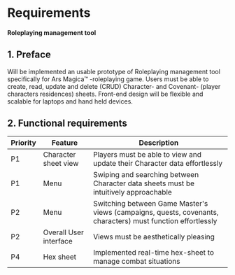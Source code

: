 # Requirements
#### Roleplaying management tool

## 1. Preface
Will be implemented an usable prototype of Roleplaying management tool specifically for Ars Magica:tm: -roleplaying game. Users must be able to create, read, update and delete (CRUD) Character- and Covenant- (player characters residences) sheets. Front-end design will be flexible and scalable for laptops and hand held devices.

## 2. Functional requirements

|Priority|Feature|Description|
|--|--|--|
|P1|Character sheet view|Players must be able to view and update their Character data effortlessly|
|P1|Menu|Swiping and searching between Character data sheets must be intuitively approachable|
|P2|Menu|Switching between Game Master's views (campaigns, quests, covenants, characters) must function effortlessly|
|P2|Overall User interface|Views must be aesthetically pleasing|
|P4|Hex sheet|Implemented real-time hex-sheet to manage combat situations|